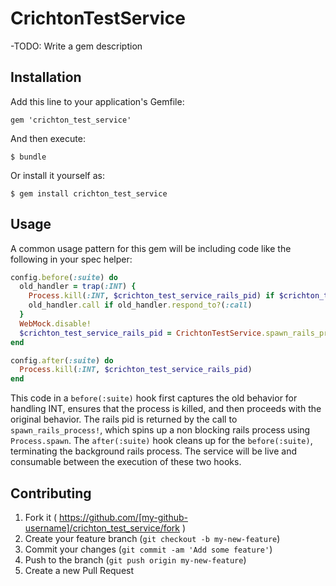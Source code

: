 # CrichtonTestService

-TODO: Write a gem description

## Installation

Add this line to your application's Gemfile:

    gem 'crichton_test_service'

And then execute:

    $ bundle

Or install it yourself as:

    $ gem install crichton_test_service

## Usage

A common usage pattern for this gem will be including code like the following in your spec helper:
```ruby
config.before(:suite) do
  old_handler = trap(:INT) {
    Process.kill(:INT, $crichton_test_service_rails_pid) if $crichton_test_service_rails_pid
    old_handler.call if old_handler.respond_to?(:call)
  }
  WebMock.disable!
  $crichton_test_service_rails_pid = CrichtonTestService.spawn_rails_process!(RAILS_PORT)
end

config.after(:suite) do
  Process.kill(:INT, $crichton_test_service_rails_pid)
end
```
This code in a ``` before(:suite) ``` hook first captures the old behavior for handling INT, ensures
that the process is killed, and then proceeds with the original behavior.  The rails pid is returned
by the call to ``` spawn_rails_process! ```, which spins up a non blocking rails process
using ``` Process.spawn ```.  The ``` after(:suite) ``` hook cleans up for
the ``` before(:suite) ```, terminating the background rails process.  The service will be live and
consumable between the execution of these two hooks.


## Contributing

1. Fork it ( https://github.com/[my-github-username]/crichton_test_service/fork )
2. Create your feature branch (`git checkout -b my-new-feature`)
3. Commit your changes (`git commit -am 'Add some feature'`)
4. Push to the branch (`git push origin my-new-feature`)
5. Create a new Pull Request
